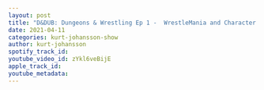 ```yaml
---
layout: post
title: "D&DUB: Dungeons & Wrestling Ep 1 -  WrestleMania and Character Intros"
date: 2021-04-11
categories: kurt-johansson-show
author: kurt-johansson
spotify_track_id: 
youtube_video_id: zYkl6veBijE
apple_track_id: 
youtube_metadata: 
---
```

